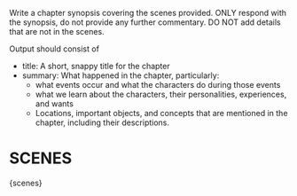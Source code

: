 Write a chapter synopsis covering the scenes provided. ONLY respond with the synopsis, do not provide any further commentary. DO NOT add details that are not in the scenes.

Output should consist of

- title: A short, snappy title for the chapter
- summary: What happened in the chapter, particularly:
  - what events occur and what the characters do during those events
  - what we learn about the characters, their personalities, experiences, and wants
  - Locations, important objects, and concepts that are mentioned in the chapter, including their descriptions.

# SCENES

{scenes}
